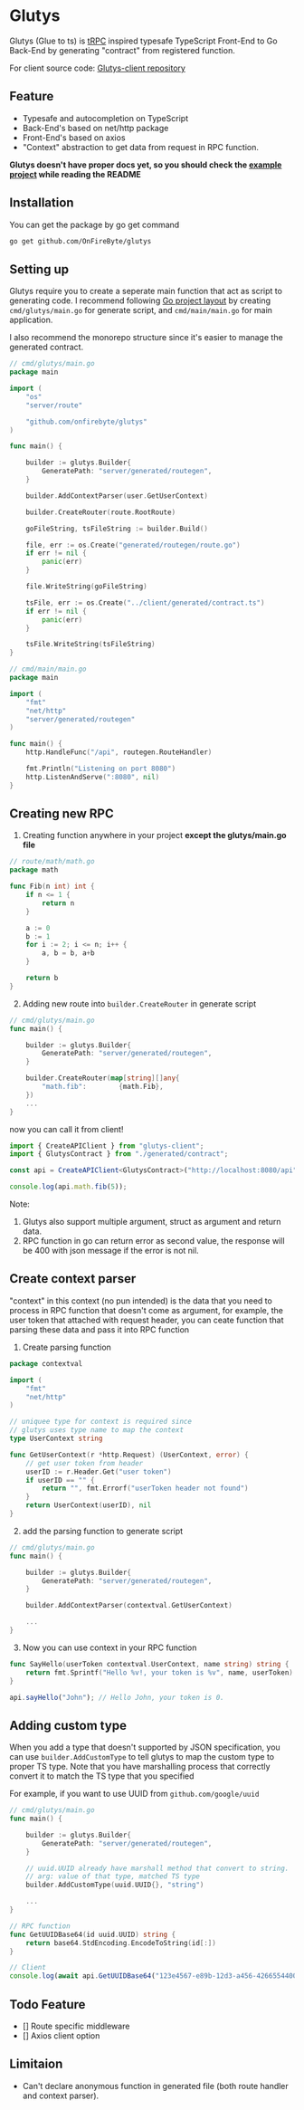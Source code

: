 # Glutys

Glutys (Glue to ts) is [tRPC](https://trpc.io/) inspired typesafe TypeScript Front-End to Go Back-End by generating "contract" from registered function.

For client source code: [Glutys-client repository](https://github.com/OnFireByte/glutys-client)

## Feature

-   Typesafe and autocompletion on TypeScript
-   Back-End's based on net/http package
-   Front-End's based on axios
-   "Context" abstraction to get data from request in RPC function.

**Glutys doesn't have proper docs yet, so you should check the [example project](https://github.com/OnFireByte?tab=repositories) while reading the README**

## Installation

You can get the package by go get command

```bash
go get github.com/OnFireByte/glutys
```

## Setting up

Glutys require you to create a seperate main function that act as script to generating code. I recommend following [Go project layout](https://github.com/golang-standards/project-layout/tree/master/cmd) by creating `cmd/glutys/main.go` for generate script, and `cmd/main/main.go` for main application.

I also recommend the monorepo structure since it's easier to manage the generated contract.

```go
// cmd/glutys/main.go
package main

import (
	"os"
	"server/route"

	"github.com/onfirebyte/glutys"
)

func main() {

	builder := glutys.Builder{
		GeneratePath: "server/generated/routegen",
	}

    builder.AddContextParser(user.GetUserContext)

	builder.CreateRouter(route.RootRoute)

	goFileString, tsFileString := builder.Build()

	file, err := os.Create("generated/routegen/route.go")
	if err != nil {
		panic(err)
	}

	file.WriteString(goFileString)

	tsFile, err := os.Create("../client/generated/contract.ts")
	if err != nil {
		panic(err)
	}

	tsFile.WriteString(tsFileString)
}
```

```go
// cmd/main/main.go
package main

import (
	"fmt"
	"net/http"
	"server/generated/routegen"
)

func main() {
	http.HandleFunc("/api", routegen.RouteHandler)

	fmt.Println("Listening on port 8080")
	http.ListenAndServe(":8080", nil)
}
```

## Creating new RPC

1. Creating function anywhere in your project **except the glutys/main.go file**

```go
// route/math/math.go
package math

func Fib(n int) int {
	if n <= 1 {
		return n
	}

	a := 0
	b := 1
	for i := 2; i <= n; i++ {
		a, b = b, a+b
	}

	return b
}
```

2. Adding new route into `builder.CreateRouter` in generate script

```go
// cmd/glutys/main.go
func main() {

	builder := glutys.Builder{
		GeneratePath: "server/generated/routegen",
	}

	builder.CreateRouter(map[string][]any{
	    "math.fib":        {math.Fib},
    })
    ...
}
```

now you can call it from client!

```typescript
import { CreateAPIClient } from "glutys-client";
import { GlutysContract } from "./generated/contract";

const api = CreateAPIClient<GlutysContract>("http://localhost:8080/api");

console.log(api.math.fib(5));
```

Note:

1. Glutys also support multiple argument, struct as argument and return data.
2. RPC function in go can return error as second value, the response will be 400 with json message if the error is not nil.

## Create context parser

"context" in this context (no pun intended) is the data that you need to process in RPC function that doesn't come as argument, for example, the user token that attached with request header, you can ceate function that parsing these data and pass it into RPC function

1. Create parsing function

```go
package contextval

import (
	"fmt"
	"net/http"
)

// uniquee type for context is required since
// glutys uses type name to map the context
type UserContext string

func GetUserContext(r *http.Request) (UserContext, error) {
	// get user token from header
	userID := r.Header.Get("user token")
	if userID == "" {
		return "", fmt.Errorf("userToken header not found")
	}
	return UserContext(userID), nil
}
```

2. add the parsing function to generate script

```go
// cmd/glutys/main.go
func main() {

	builder := glutys.Builder{
		GeneratePath: "server/generated/routegen",
	}

    builder.AddContextParser(contextval.GetUserContext)

    ...
}
```

3. Now you can use context in your RPC function

```go
func SayHello(userToken contextval.UserContext, name string) string {
	return fmt.Sprintf("Hello %v!, your token is %v", name, userToken)
}
```

```ts
api.sayHello("John"); // Hello John, your token is 0.
```

## Adding custom type

When you add a type that doesn't supported by JSON specification, you can use `builder.AddCustomType` to tell glutys to map the custom type to proper TS type. Note that you have marshalling process that correctly convert it to match the TS type that you specified

For example, if you want to use UUID from `github.com/google/uuid`

```go
// cmd/glutys/main.go
func main() {

	builder := glutys.Builder{
		GeneratePath: "server/generated/routegen",
	}

    // uuid.UUID already have marshall method that convert to string.
    // arg: value of that type, matched TS type
    builder.AddCustomType(uuid.UUID{}, "string")

    ...
}
```

```go
// RPC function
func GetUUIDBase64(id uuid.UUID) string {
	return base64.StdEncoding.EncodeToString(id[:])
}
```

```ts
// Client
console.log(await api.GetUUIDBase64("123e4567-e89b-12d3-a456-426655440000")); //Ej5FZ+ibEtOkVkJmVUQAAA==
```

## Todo Feature

-   [] Route specific middleware
-   [] Axios client option

## Limitaion

-   Can't declare anonymous function in generated file (both route handler and context parser).
